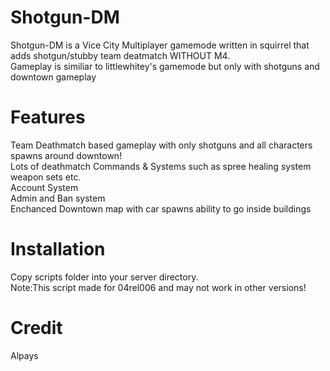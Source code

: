 # Shotgun-DM

Shotgun-DM is a Vice City Multiplayer gamemode written in squirrel that adds shotgun/stubby team deatmatch WITHOUT M4.\
Gameplay is similiar to littlewhitey's gamemode but only with shotguns and downtown gameplay

# Features

Team Deathmatch based gameplay with only shotguns and all characters spawns around downtown!\
Lots of deathmatch Commands & Systems such as spree healing system weapon sets etc.\
Account System\
Admin and Ban system\
Enchanced Downtown map with car spawns ability to go inside buildings 

# Installation
Copy scripts folder into your server directory.\
Note:This script made for 04rel006 and may not work in other versions!

# Credit
Alpays
